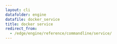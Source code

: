```yaml
---
layout: cli
datafolder: engine
datafile: docker_service
title: docker service
redirect_from:
  - /edge/engine/reference/commandline/service/
---
```

